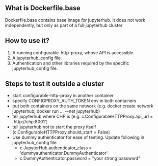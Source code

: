 ## What is Dockerfile.base
Dockerfile.base contains base image for jupyterhub. It does not work independently, but only as part of a full jupyterhub cluster

## How to use it?

1. A running configurable-http-proxy, whose API is accessible. 
2. A jupyterhub_config file.
3. Authentication and other libraries required by the specific jupyterhub_config file.


## Steps to test it outside a cluster

* start configurable-http-proxy in another container
* specify CONFIGPROXY_AUTH_TOKEN env in both containers
* put both containers on the same network (e.g. docker create network jupyterhub; docker run ... --net jupyterhub)
* tell jupyterhub where CHP is (e.g. c.ConfigurableHTTPProxy.api_url = 'http://chp:8001')
* tell jupyterhub not to start the proxy itself (c.ConfigurableHTTPProxy.should_start = False)
* Use dummy authenticator for ease of testing. Update following in jupyterhub_config file
    - c.JupyterHub.authenticator_class = 'dummyauthenticator.DummyAuthenticator'
    - c.DummyAuthenticator.password = "your strong password"

